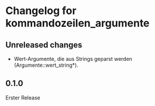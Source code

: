 # Changelog for kommandozeilen_argumente

## Unreleased changes

- Wert-Argumente, die aus Strings geparst werden (Argumente::wert_string*).

## 0.1.0

Erster Release
